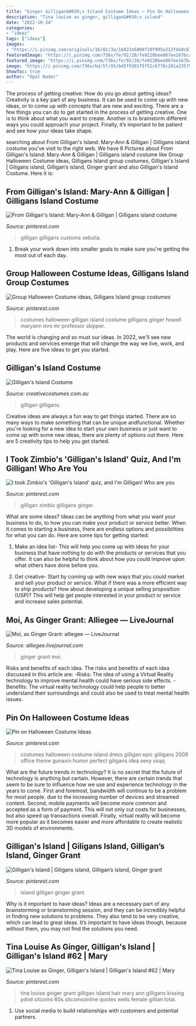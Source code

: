 ```yaml
---
title: "Ginger Gilligan&#039;s Island Costume Ideas ~ Pin On Halloween Costume Ideas"
description: "Tina louise as ginger, gilligan&#039;s island"
date: "2022-10-24"
categories:
- "ideas"
tags: ["ideas"]
images:
- "https://i.pinimg.com/originals/16/82/3a/16823a5808f20f995a312fde0c6772c3.jpg"
featuredImage: "https://i.pinimg.com/736x/fe/92/28/fe9228bee867ee167bca24838cfd45e2--group-halloween-costumes-group-costumes.jpg"
featured_image: "https://i.pinimg.com/736x/fe/92/28/fe9228bee867ee167bca24838cfd45e2--group-halloween-costumes-group-costumes.jpg"
image: "https://i.pinimg.com/736x/bd/5f/93/bd5f9301f5f51c6778c281a23579c559--s.jpg"
ShowToc: true
author: "Opal Nader"
---
```



The process of getting creative: How do you go about getting ideas?
Creativity is a key part of any business. It can be used to come up with new ideas, or to come up with concepts that are new and exciting. There are a few things you can do to get started in the process of getting creative. One is to think about what you want to create. Another is to brainstorm different ways you could approach your project. Finally, it’s important to be patient and see how your ideas take shape.

	

		
searching about From Gilligan&#039;s Island: Mary-Ann &amp; Gilligan | Gilligans island costume you've visit to the right web. We have 8 Pictures about From Gilligan&#039;s Island: Mary-Ann &amp; Gilligan | Gilligans island costume like Group Halloween Costume ideas, Gilligans Island group costumes, Gilligan&#039;s Island | Giligans island, Gilligan’s island, Ginger grant and also Gilligan&#039;s Island Costume. Here it is:
		
    
## From Gilligan&#039;s Island: Mary-Ann &amp; Gilligan | Gilligans Island Costume

<img loading=lazy src="https://i.pinimg.com/originals/16/82/3a/16823a5808f20f995a312fde0c6772c3.jpg" onerror="this.onerror=null;this.src='https://tse2.mm.bing.net/th?id=OIP.Z8IQnDuWW0-74sgU1GdtLgHaJ4&amp;pid=15.1';" alt="From Gilligan&#039;s Island: Mary-Ann &amp; Gilligan | Gilligans island costume">

_Source: pinterest.com_

>gilligan gilligans customs sebulia. 

	

1. Break your work down into smaller goals to make sure you're getting the most out of each day. 

    
## Group Halloween Costume Ideas, Gilligans Island Group Costumes

<img loading=lazy src="https://i.pinimg.com/736x/fe/92/28/fe9228bee867ee167bca24838cfd45e2--group-halloween-costumes-group-costumes.jpg" onerror="this.onerror=null;this.src='https://tse2.mm.bing.net/th?id=OIP.RbQvA4-SyeaBay4sxv_YZAHaFe&amp;pid=15.1';" alt="Group Halloween Costume ideas, Gilligans Island group costumes">

_Source: pinterest.com_

>costumes halloween gilligan island costume gilligans ginger howell maryann mrs mr professor skipper. 

	

The world is changing and so must our ideas. In 2022, we'll see new products and services emerge that will change the way we live, work, and play. Here are five ideas to get you started.

    
## Gilligan&#039;s Island Costume

<img loading=lazy src="https://www.creativecostumes.com.au/wp-content/uploads/2017/03/gilligan-768x1024.jpg" onerror="this.onerror=null;this.src='https://tse4.mm.bing.net/th?id=OIP.Ej8rRZKjBCRz_NgD00x_OwHaJ4&amp;pid=15.1';" alt="Gilligan&#039;s Island Costume">

_Source: creativecostumes.com.au_

>gilligan gilligans. 

	

Creative ideas are always a fun way to get things started. There are so many ways to make something that can be unique andfunctional. Whether you're looking for a new idea to start your own business or just want to come up with some new ideas, there are plenty of options out there. Here are 5 creativity tips to help you get started.

    
## I Took Zimbio&#039;s &#039;Gilligan&#039;s Island&#039; Quiz, And I&#039;m Gilligan! Who Are You

<img loading=lazy src="https://i.pinimg.com/originals/ff/eb/15/ffeb15c8adf534d87ffd3912b0c500a2.jpg" onerror="this.onerror=null;this.src='https://tse2.mm.bing.net/th?id=OIP.dFfCo_NnwrHMNNJ-RpHQggHaEm&amp;pid=15.1';" alt="I took Zimbio&#039;s &#039;Gilligan&#039;s Island&#039; quiz, and I&#039;m Gilligan! Who are you">

_Source: pinterest.com_

>gilligan zimbio gilligans ginger. 

	

What are some ideas?
Ideas can be anything from what you want your business to do, to how you can make your product or service better. When it comes to starting a business, there are endless options and possibilities for what you can do. Here are some tips for getting started: 
1. Make an idea list- This will help you come up with ideas for your business that have nothing to do with the products or services that you offer. It can also be helpful to think about how you could improve upon what others have done before you.

2. Get creative- Start by coming up with new ways that you could market and sell your product or service. What if there was a more efficient way to ship products? How about developing a unique selling proposition (USP)? This will help get people interested in your product or service and increase sales potential. 


    
## Moi, As Ginger Grant: Alliegee — LiveJournal

<img loading=lazy src="http://farm4.static.flickr.com/3041/2997915504_eac3e94ae0.jpg" onerror="this.onerror=null;this.src='https://tse3.mm.bing.net/th?id=OIP.nOqVsYCrh_tQHu1tfz8tpwAAAA&amp;pid=15.1';" alt="Moi, as Ginger Grant: alliegee — LiveJournal">

_Source: alliegee.livejournal.com_

>ginger grant moi. 

	

Risks and benefits of each idea.
The risks and benefits of each idea discussed in this article are: 
-Risks: The idea of using a Virtual Reality technology to improve mental health could have serious side effects.
-Benefits: The virtual reality technology could help people to better understand their surroundings and could also be used to treat mental health issues.

    
## Pin On Halloween Costume Ideas

<img loading=lazy src="https://i.pinimg.com/736x/33/e2/7a/33e27a8b6f15abdd8e043a30bd3383a8--idea-halloween-group-halloween-costumes.jpg" onerror="this.onerror=null;this.src='https://tse4.mm.bing.net/th?id=OIP.SXLCnpsQEg5DclQKEAPRhAHaE7&amp;pid=15.1';" alt="Pin on Halloween Costume Ideas">

_Source: pinterest.com_

>costumes halloween costume island dress gilligan epic gilligans 2009 office theme gunaxin humor perfect giligans idea sexy ssqq. 

	

What are the future trends in technology?
It is no secret that the future of technology is anything but certain. However, there are certain trends that seem to be sure to influence how we use and experience technology in the years to come. 
First and foremost, bandwidth will continue to be a problem for most people. due to the increasing number of devices and streamed content. Second, mobile payments will become more common and accepted as a form of payment. This will not only cut costs for businesses, but also speed up transactions overall. Finally, virtual reality will become more popular as it becomes easier and more affordable to create realistic 3D models of environments.

    
## Gilligan&#039;s Island | Giligans Island, Gilligan’s Island, Ginger Grant

<img loading=lazy src="https://i.pinimg.com/736x/bd/5f/93/bd5f9301f5f51c6778c281a23579c559--s.jpg" onerror="this.onerror=null;this.src='https://tse4.mm.bing.net/th?id=OIP.11bc6LyIGiCLyQeaGjhVGgHaFj&amp;pid=15.1';" alt="Gilligan&#039;s Island | Giligans island, Gilligan’s island, Ginger grant">

_Source: pinterest.com_

>island gilligan ginger grant. 

	

Why is it important to have ideas?
Ideas are a necessary part of any brainstorming or brainstorming session, and they can be incredibly helpful in finding new solutions to problems. They also tend to be very creative, which can lead to great ideas. It’s important to have ideas though, because without them, you may not find the solutions you need.

    
## Tina Louise As Ginger, Gilligan&#039;s Island | Gilligan&#039;s Island #62 | Mary

<img loading=lazy src="https://i.pinimg.com/736x/ca/f4/82/caf4828c28505d311b5a1ebede5fcc5f--tina-louise-red-planet.jpg?b=t" onerror="this.onerror=null;this.src='https://tse2.mm.bing.net/th?id=OIP.ogviL-sFlLXXW4EUGWJBIwHaKq&amp;pid=15.1';" alt="Tina Louise as Ginger, Gilligan&#039;s Island | Gilligan&#039;s Island #62 | Mary">

_Source: pinterest.com_

>tina louise ginger grant gilligan island hair mary ann gilligans kissing pdvd sitcoms 60s sitcomsonline quotes wells female gillian total. 

	

1. Use social media to build relationships with customers and potential partners.

